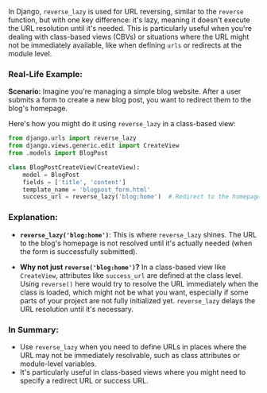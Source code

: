 In Django, `reverse_lazy` is used for URL reversing, similar to the `reverse` function, but with one key difference: it's lazy, meaning it doesn't execute the URL resolution until it's needed. This is particularly useful when you're dealing with class-based views (CBVs) or situations where the URL might not be immediately available, like when defining `urls` or redirects at the module level.

### Real-Life Example:

**Scenario:** Imagine you're managing a simple blog website. After a user submits a form to create a new blog post, you want to redirect them to the blog's homepage.

Here's how you might do it using `reverse_lazy` in a class-based view:

```python
from django.urls import reverse_lazy
from django.views.generic.edit import CreateView
from .models import BlogPost

class BlogPostCreateView(CreateView):
    model = BlogPost
    fields = ['title', 'content']
    template_name = 'blogpost_form.html'
    success_url = reverse_lazy('blog:home')  # Redirect to the homepage after a successful post

```

### Explanation:

- **`reverse_lazy('blog:home')`**: This is where `reverse_lazy` shines. The URL to the blog's homepage is not resolved until it's actually needed (when the form is successfully submitted).
  
- **Why not just `reverse('blog:home')`?** In a class-based view like `CreateView`, attributes like `success_url` are defined at the class level. Using `reverse()` here would try to resolve the URL immediately when the class is loaded, which might not be what you want, especially if some parts of your project are not fully initialized yet. `reverse_lazy` delays the URL resolution until it's necessary.

### In Summary:
- Use `reverse_lazy` when you need to define URLs in places where the URL may not be immediately resolvable, such as class attributes or module-level variables.
- It's particularly useful in class-based views where you might need to specify a redirect URL or success URL.
